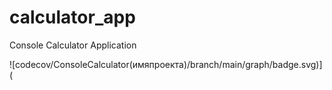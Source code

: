 # calculator_app
Console Calculator Application

![codecov/ConsoleCalculator(имяпроекта)/branch/main/graph/badge.svg)](
